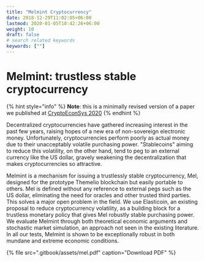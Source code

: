 ```yaml
---
title: "Melmint Cryptocurrency"
date: 2018-12-29T11:02:05+06:00
lastmod: 2020-01-05T10:42:26+06:00
weight: 10
draft: false
# search related keywords
keywords: [""]
---
```

# Melmint: trustless stable cryptocurrency

{% hint style="info" %}
**Note**: this is a minimally revised version of a paper we published at [CryptoEconSys 2020](https://cryptoeconomicsystems.pubpub.org/pub/2ggmf2k0/release/4)
{% endhint %}

Decentralized cryptocurrencies have gathered increasing interest in the past few years, raising hopes of a new era of non-sovereign electronic money. Unfortunately, cryptocurrencies perform poorly as actual money due to their unacceptably volatile purchasing power. "Stablecoins" aiming to reduce this volatility, on the other hand, tend to peg to an external currency like the US dollar, gravely weakening the decentralization that makes cryptocurrencies so attractive.

Melmint is a mechanism for issuing a trustlessly stable cryptocurrency, Mel, designed for the prototype Themelio blockchain but easily portable to others. Mel is defined without any reference to external pegs such as the US dollar, eliminating the need for oracles and other trusted third parties. This solves a major open problem in the field. We use Elasticoin, an existing proposal to reduce cryptocurrency volatility, as a building block for a trustless monetary policy that gives Mel robustly stable purchasing power. We evaluate Melmint through both theoretical economic arguments and stochastic market simulation, an approach not seen in the existing literature. In all our tests, Melmint is shown to be exceptionally robust in both mundane and extreme economic conditions.

{% file src=".gitbook/assets/mel.pdf" caption="Download PDF" %}


